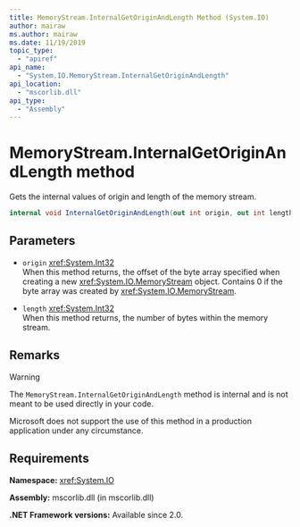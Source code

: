 ```yaml
---
title: MemoryStream.InternalGetOriginAndLength Method (System.IO)
author: mairaw
ms.author: mairaw
ms.date: 11/19/2019
topic_type:
  - "apiref"
api_name:
  - "System.IO.MemoryStream.InternalGetOriginAndLength"
api_location:
  - "mscorlib.dll"
api_type:
  - "Assembly"
---
```

# MemoryStream.InternalGetOriginAndLength method

Gets the internal values of origin and length of the memory stream.

```csharp
internal void InternalGetOriginAndLength(out int origin, out int length)
```

## Parameters

- `origin` <xref:System.Int32>\
  When this method returns, the offset of the byte array specified when creating a new <xref:System.IO.MemoryStream> object. Contains 0 if the byte array was created by <xref:System.IO.MemoryStream>.

- `length` <xref:System.Int32>\
  When this method returns, the number of bytes within the memory stream.

## Remarks

> [!WARNING]
> The `MemoryStream.InternalGetOriginAndLength` method is internal and is not meant to be used directly in your code.
>
> Microsoft does not support the use of this method in a production application under any circumstance.

## Requirements

**Namespace:** <xref:System.IO>

**Assembly:** mscorlib.dll (in mscorlib.dll)

**.NET Framework versions:** Available since 2.0.
